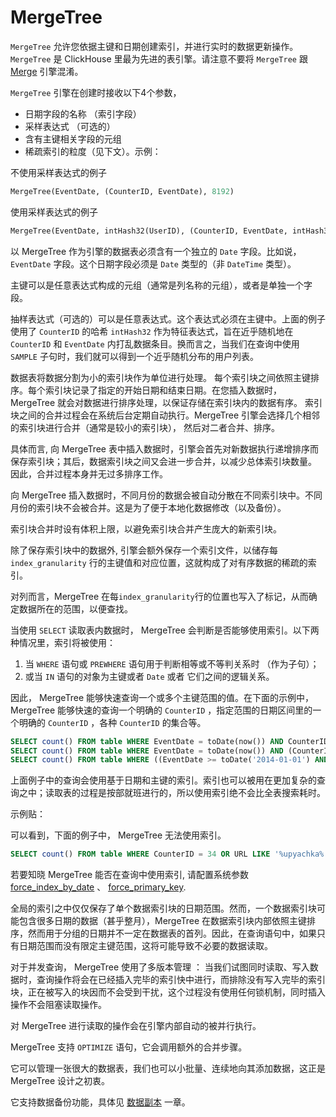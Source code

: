 <a name="table_engines-mergetree"></a>

# MergeTree

`MergeTree` 允许您依据主键和日期创建索引，并进行实时的数据更新操作。`MergeTree` 是 ClickHouse 里最为先进的表引擎。请注意不要将 `MergeTree` 跟 [Merge](merge.md) 引擎混淆。

`MergeTree` 引擎在创建时接收以下4个参数，

- 日期字段的名称 （索引字段）
- 采样表达式 （可选的）
- 含有主键相关字段的元组
- 稀疏索引的粒度（见下文）。示例：

不使用采样表达式的例子

```sql
MergeTree(EventDate, (CounterID, EventDate), 8192)
```

使用采样表达式的例子

```sql
MergeTree(EventDate, intHash32(UserID), (CounterID, EventDate, intHash32(UserID)), 8192)
```

以 MergeTree 作为引擎的数据表必须含有一个独立的 `Date` 字段。比如说， `EventDate` 字段。这个日期字段必须是 `Date` 类型的（非 `DateTime` 类型）。

主键可以是任意表达式构成的元组（通常是列名称的元组），或者是单独一个字段。

抽样表达式（可选的）可以是任意表达式。这个表达式必须在主键中。上面的例子使用了 `CounterID` 的哈希 `intHash32` 作为特征表达式，旨在近乎随机地在 `CounterID` 和 `EventDate` 内打乱数据条目。换而言之，当我们在查询中使用 `SAMPLE` 子句时，我们就可以得到一个近乎随机分布的用户列表。

数据表将数据分割为小的索引块作为单位进行处理。 每个索引块之间依照主键排序。每个索引块记录了指定的开始日期和结束日期。在您插入数据时，MergeTree 就会对数据进行排序处理，以保证存储在索引块内的数据有序。 索引块之间的合并过程会在系统后台定期自动执行。MergeTree 引擎会选择几个相邻的索引块进行合并（通常是较小的索引块）， 然后对二者合并、排序。

具体而言, 向 MergeTree 表中插入数据时，引擎会首先对新数据执行递增排序而保存索引块；其后，数据索引块之间又会进一步合并，以减少总体索引块数量。 因此，合并过程本身并无过多排序工作。

向 MergeTree 插入数据时，不同月份的数据会被自动分散在不同索引块中。不同月份的索引块不会被合并。这是为了便于本地化数据修改（以及备份）。

索引块合并时设有体积上限，以避免索引块合并产生庞大的新索引块。

除了保存索引块中的数据外, 引擎会额外保存一个索引文件，以储存每 `index_granularity` 行的主键值和对应位置，这就构成了对有序数据的稀疏的索引。

对列而言，MergeTree 在每`index_granularity`行的位置也写入了标记，从而确定数据所在的范围，以便查找。

当使用 `SELECT` 读取表内数据时， MergeTree 会判断是否能够使用索引。以下两种情况里，索引将被使用：
1. 当 `WHERE` 语句或 `PREWHERE` 语句用于判断相等或不等判关系时 （作为子句）；
2. 或当 `IN` 语句的对象为主键或者 `Date` 或者 它们之间的逻辑关系。

因此， MergeTree 能够快速查询一个或多个主键范围的值。在下面的示例中，MergeTree 能够快速的查询一个明确的 `CounterID` ，指定范围的日期区间里的一个明确的 `CounterID` ，各种 `CounterID` 的集合等。

```sql
SELECT count() FROM table WHERE EventDate = toDate(now()) AND CounterID = 34
SELECT count() FROM table WHERE EventDate = toDate(now()) AND (CounterID = 34 OR CounterID = 42)
SELECT count() FROM table WHERE ((EventDate >= toDate('2014-01-01') AND EventDate <= toDate('2014-01-31')) OR EventDate = toDate('2014-05-01')) AND CounterID IN (101500, 731962, 160656) AND (CounterID = 101500 OR EventDate != toDate('2014-05-01'))
```

上面例子中的查询会使用基于日期和主键的索引。索引也可以被用在更加复杂的查询之中；读取表的过程是按部就班进行的，所以使用索引绝不会比全表搜索耗时。

示例贴：

可以看到，下面的例子中， MergeTree 无法使用索引。

```sql
SELECT count() FROM table WHERE CounterID = 34 OR URL LIKE '%upyachka%'
```

若要知晓 MergeTree 能否在查询中使用索引, 请配置系统参数 [ force_index_by_date](../operations/settings/settings.md#settings-settings-force_index_by_date)  、 [ force_primary_key](../operations/settings/settings.md#settings-settings-force_primary_key).

全局的索引之中仅仅保存了单个数据索引块的日期范围。然而，一个数据索引块可能包含很多日期的数据（甚乎整月），MergeTree 在数据索引块内部依照主键排序，然而用于分组的日期并不一定在数据表的首列。因此，在查询语句中，如果只有日期范围而没有限定主键范围，这将可能导致不必要的数据读取。

对于并发查询， MergeTree 使用了多版本管理 ： 当我们试图同时读取、写入数据时，查询操作将会在已经插入完毕的索引快中进行，而排除没有写入完毕的索引块，正在被写入的块因而不会受到干扰，这个过程没有使用任何锁机制，同时插入操作不会阻塞读取操作。

对 MergeTree 进行读取的操作会在引擎内部自动的被并行执行。

MergeTree 支持 `OPTIMIZE` 语句，它会调用额外的合并步骤。

它可以管理一张很大的数据表，我们也可以小批量、连续地向其添加数据，这正是 MergeTree 设计之初衷。

它支持数据备份功能，具体见 [数据副本](replication.md) 一章。